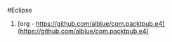 #Eclipse
1. [org - https://github.com/alblue/com.packtpub.e4](https://github.com/alblue/com.packtpub.e4)
